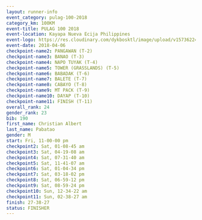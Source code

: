 ```yaml
---
layout: runner-info 
event_category: pulag-100-2018 
category_km: 100KM 
event-title: PULAG 100 2018 
event-location: Kayapa Nueva Ecija Philippines 
event-logo: https://res.cloudinary.com/dykbosktl/image/upload/v1573622467/Logo/logo-p1_tnutwz.jpg 
event-date: 2018-04-06 
checkpoint-name2: PANGAWAN (T-2) 
checkpoint-name3: BANAO (T-3) 
checkpoint-name4: NAPO TUYAK (T-4) 
checkpoint-name5: TOWER (GRASSLANDS) (T-5) 
checkpoint-name6: BABADAK (T-6) 
checkpoint-name7: BALETE (T-7) 
checkpoint-name8: CABAYO (T-8) 
checkpoint-name9: MT PACK (T-9) 
checkpoint-name10: DAYAP (T-10) 
checkpoint-name11: FINISH (T-11) 
overall_rank: 24
gender_rank: 23
bib: 190
first_name: Christian Albert
last_name: Pabatao
gender: M
start: Fri, 11-00-00 pm
checkpoint2: Sat, 01-08-45 am
checkpoint3: Sat, 04-19-08 am
checkpoint4: Sat, 07-31-40 am
checkpoint5: Sat, 11-41-07 am
checkpoint6: Sat, 01-04-34 pm
checkpoint7: Sat, 03-18-02 pm
checkpoint8: Sat, 06-59-12 pm
checkpoint9: Sat, 08-59-24 pm
checkpoint10: Sun, 12-34-22 am
checkpoint11: Sun, 02-38-27 am
finish: 27-38-27
status: FINISHER
---
```

